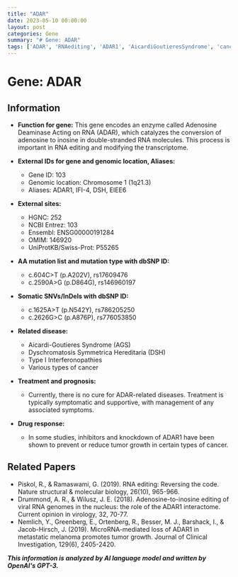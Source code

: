 ```yaml
---
title: "ADAR"
date: 2023-05-10 00:00:00
layout: post
categories: Gene
summary: "# Gene: ADAR"
tags: ['ADAR', 'RNAediting', 'ADAR1', 'AicardiGoutieresSyndrome', 'cancer', 'treatment', 'prognosis', 'microRNA']
---
```


# Gene: ADAR

## Information
- **Function for gene:** This gene encodes an enzyme called Adenosine Deaminase Acting on RNA (ADAR), which catalyzes the conversion of adenosine to inosine in double-stranded RNA molecules. This process is important in RNA editing and modifying the transcriptome.
- **External IDs for gene and genomic location, Aliases:**
    - Gene ID: 103
    - Genomic location: Chromosome 1 (1q21.3)
    - Aliases: ADAR1, IFI-4, DSH, EIEE6

- **External sites:**
    - HGNC: 252
    - NCBI Entrez: 103
    - Ensembl: ENSG00000191284
    - OMIM: 146920
    - UniProtKB/Swiss-Prot: P55265

- **AA mutation list and mutation type with dbSNP ID:**
    - c.604C>T (p.A202V), rs17609476
    - c.2590A>G (p.D864G), rs146960197

- **Somatic SNVs/InDels with dbSNP ID:**
    - c.1625A>T (p.N542Y), rs786205250
    - c.2626G>C (p.A876P), rs776053850

- **Related disease:**
    - Aicardi-Goutieres Syndrome (AGS)
    - Dyschromatosis Symmetrica Hereditaria (DSH)
    - Type I Interferonopathies
    - Various types of cancer

- **Treatment and prognosis:**
    - Currently, there is no cure for ADAR-related diseases. Treatment is typically symptomatic and supportive, with management of any associated symptoms.

- **Drug response:**
    - In some studies, inhibitors and knockdown of ADAR1 have been shown to prevent or reduce tumor growth in certain types of cancer.

## Related Papers
- Piskol, R., & Ramaswami, G. (2019). RNA editing: Reversing the code. Nature structural & molecular biology, 26(10), 965-966.
- Drummond, A. R., & Wilusz, J. E. (2018). Adenosine-to-inosine editing of viral RNA genomes in the nucleus: the role of the ADAR1 interactome. Current opinion in virology, 32, 70-77.
- Nemlich, Y., Greenberg, E., Ortenberg, R., Besser, M. J., Barshack, I., & Jacob-Hirsch, J. (2019). MicroRNA-mediated loss of ADAR1 in metastatic melanoma promotes tumor growth. Journal of Clinical Investigation, 129(6), 2405-2420.

**_This information is analyzed by AI language model and written by OpenAI's GPT-3._**